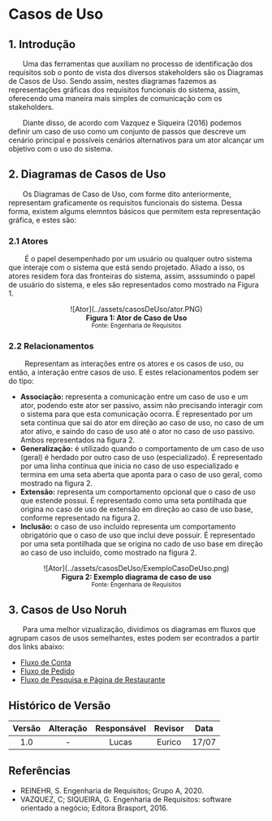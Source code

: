 # Casos de Uso

## 1. Introdução
&emsp;&emsp;Uma das ferramentas que auxiliam no processo de identificação dos requisitos sob o ponto de vista dos diversos stakeholders são os Diagramas de Casos de Uso. Sendo assim, nestes diagramas fazemos as representações gráficas dos requisitos funcionais do sistema, assim, oferecendo uma maneira mais simples de comunicação com os stakeholders.

&emsp;&emsp;Diante disso, de acordo com Vazquez e Siqueira (2016) podemos definir um caso de uso como um conjunto de passos que descreve um cenário principal e possíveis cenários alternativos para um ator alcançar um objetivo com o uso do sistema.  

## 2. Diagramas de Casos de Uso
&emsp;&emsp;Os Diagramas de Caso de Uso, com forme dito anteriormente, representam graficamente os requisitos funcionais do sistema. Dessa forma, existem algums elemntos básicos que permitem esta representação gráfica, e estes são:

### 2.1 Atores
&emsp;&emsp; É o papel desempenhado por um usuário ou qualquer outro sistema que interaje com o sistema que está sendo projetado. Aliado a isso, os atores residem fora das fronteiras do sistema, assim, asssumindo o papel de usuário do sistema, e eles são representados como mostrado na Figura 1.

<center>
![Ator](../assets/casosDeUso/ator.PNG)
</center>

<figcaption align='center'>
    <b>Figura 1: Ator de Caso de Uso</b>
    <br><small>Fonte: Engenharia de Requisitos</small></br>
</figcaption>

### 2.2 Relacionamentos
&emsp;&emsp; Representam as interações entre os atores e os casos de uso, ou então, a interação entre casos de uso. E estes relacionamentos podem ser do tipo:

- <b>Associação:</b> representa a comunicação entre um caso de uso e um ator, podendo este ator ser passivo, assim não precisando interagir com o sistema para que esta comunicação ocorra. É representado por um seta continua que sai do ator em direção ao caso de uso, no caso de um ator ativo, e saindo do caso de uso até o ator no caso de uso passivo. Ambos representados na figura 2.
- <b>Generalização:</b> é utilizado quando o comportamento de um caso de uso (geral) é herdado por outro caso de uso (especializado). É representado por uma linha contínua que inicia no caso de uso especializado e termina em uma seta aberta que aponta para o caso de uso geral, como mostrado na figura 2.
- <b>Extensão:</b> representa um comportamento opcional que o caso de uso que estende possui. É representado como uma seta pontilhada que origina no caso de uso de extensão em direção ao caso de uso base, conforme representado na figura 2.
- <b>Inclusão:</b> o caso de uso incluído representa um comportamento obrigatório que o caso de uso que inclui deve possuir. É representado por uma seta pontilhada que se origina no cado de uso base em direção ao caso de uso incluído, como mostrado na figura 2.

<center>
![Ator](../assets/casosDeUso/ExemploCasoDeUso.png)
</center>

<figcaption align='center'>
    <b>Figura 2: Exemplo diagrama de caso de uso</b>
    <br><small>Fonte: Engenharia de Requisitos</small></br>
</figcaption>

## 3. Casos de Uso Noruh
&emsp;&emsp;Para uma melhor vizualização, dividimos os diagramas em fluxos que agrupam casos de usos semelhantes, estes podem ser econtrados a partir dos links abaixo:

- [Fluxo de Conta](../modelagem/Diagramas/CasoDeUso1.md)
- [Fluxo de Pedido](../modelagem/Diagramas/CasoDeUso2.md)
- [Fluxo de Pesquisa e Página de Restaurante](../modelagem/Diagramas/CasoDeUso3.md)
## Histórico de Versão

| Versão |                Alteração               | Responsável |         Revisor        |  Data |
|:------:|:--------------------------------------:|:-----------:|:----------------------:|:-----:|
|   1.0  |                    -                   |    Lucas | Eurico | 17/07 |

## Referências
- REINEHR, S. Engenharia de Requisitos; Grupo A, 2020.
- VAZQUEZ, C; SIQUEIRA, G. Engenharia de Requisitos: software orientado a negócio; Editora Brasport, 2016.
